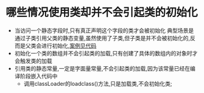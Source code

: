 # 哪些情况使用类却并不会引起类的初始化
  - 当访问一个静态字段时,只有真正声明这个字段的类才会被初始化
  典型场景是通过子类引用父类的静态变量,虽然使用了子类,但子类是并不会被初始化的,反而是父类会进行初始化,[案例见代码](/src/main/java/com/kul/noconstruct)
  - 初始化一个类的数组并不会引起类的加载,只有创建了具体的数组内的对象时才会触发类的加载
  - 引用类的静态常量,一定是字面量常量,不会引起类的加载,因为该常量已经在编译阶段嵌入代码中
    - 调用classLoader的loadclass()方法,只是加载类,不会初始化类;